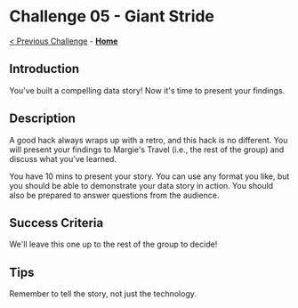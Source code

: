 # Challenge 05 - Giant Stride

[< Previous Challenge](./Challenge-04.md) - **[Home](../README.md)**

## Introduction

You've built a compelling data story! Now it's time to present your findings.

## Description

A good hack always wraps up with a retro, and this hack is no different. You will present your findings to Margie's Travel (i.e., the rest of the group) and discuss what you've learned.

You have 10 mins to present your story. You can use any format you like, but you should be able to demonstrate your data story in action. You should also be prepared to answer questions from the audience.

## Success Criteria

We'll leave this one up to the rest of the group to decide!

## Tips

Remember to tell the story, not just the technology.
